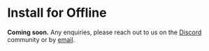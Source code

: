 # Install for Offline

**Coming soon.**
Any enquiries, please reach out to us on the [Discord](https://discord.subjective.school) community or by [email](mailto:hello@subjective.school).